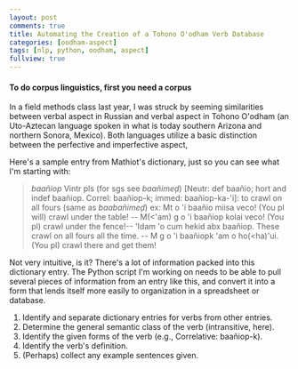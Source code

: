 ```yaml
---
layout: post
comments: true
title: Automating the Creation of a Tohono O'odham Verb Database
categories: [oodham-aspect]
tags: [nlp, python, oodham, aspect]
fullview: true
---
```


#### To do corpus linguistics, first you need a corpus

In a field methods class last year, I was struck by seeming
similarities between verbal aspect in Russian and verbal aspect in
Tohono O'odham (an Uto-Aztecan language spoken in what is today
southern Arizona and northern Sonora, Mexico). Both languages utilize
a basic distinction between the perfective and imperfective aspect,


Here's a sample entry from Mathiot's dictionary, just so you can see
what I'm starting with:

> *baañiop* Vintr pls (for sgs see *baañimeḑ*)
> [Neutr: def baañio; hort and indef baañiop. Correl: baañiop-k; immed: baañiop-ka-'i]:
> to crawl on all fours (same as *baabañimeḑ*) ex: Mt o 'i baañio miisa
> veco! (You pl will) crawl under the table! -- M(<'am) g o 'i baañiop
> kolai veco! (You pl) crawl under the fence!-- 'Idam 'o cum hekid abx
> baañiop. These crawl on all fours all the time. -- M g o 'i baañiopk
> 'am o ho(<ha)'ui. (You pl) crawl there and get them!

Not very intuitive, is it? There's a lot of information packed into
this dictionary entry. The Python script I'm working on needs to be
able to pull several pieces of information from an entry like this,
and convert it into a form that lends itself more easily to
organization in a spreadsheet or database.

1. Identify and separate dictionary entries for verbs from other
   entries.
2. Determine the general semantic class of the verb (intransitive,
   here).
3. Identify the given forms of the verb (e.g., Correlative:
   baañiop-k).
4. Identify the verb's definition.
5. (Perhaps) collect any example sentences given.
